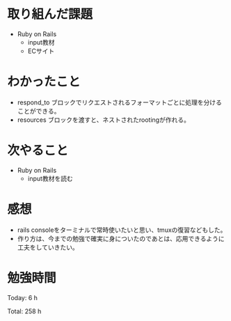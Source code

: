 # 取り組んだ課題

* Ruby on Rails
  * input教材
  * ECサイト

# わかったこと

* respond_to ブロックでリクエストされるフォーマットごとに処理を分けることができる。
* resources ブロックを渡すと、ネストされたrootingが作れる。

# 次やること

* Ruby on Rails
  * input教材を読む

# 感想

* rails consoleをターミナルで常時使いたいと思い、tmuxの復習などもした。
* 作り方は、今までの勉強で確実に身についたのであとは、応用できるように工夫をしていきたい。

# 勉強時間

Today: 6 h

Total: 258 h
